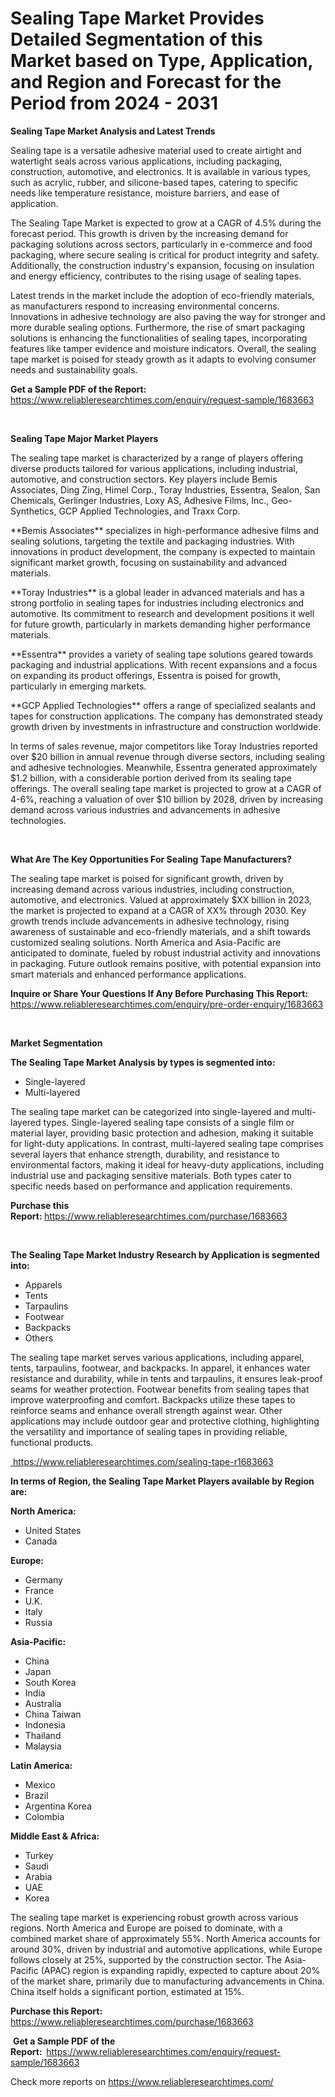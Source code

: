 <p><h1>Sealing Tape Market Provides Detailed Segmentation of this Market based on Type, Application, and Region and Forecast for the Period from 2024 - 2031</h1></p><p><strong>Sealing Tape Market Analysis and Latest Trends</strong></p>
<p><p>Sealing tape is a versatile adhesive material used to create airtight and watertight seals across various applications, including packaging, construction, automotive, and electronics. It is available in various types, such as acrylic, rubber, and silicone-based tapes, catering to specific needs like temperature resistance, moisture barriers, and ease of application.</p><p>The Sealing Tape Market is expected to grow at a CAGR of 4.5% during the forecast period. This growth is driven by the increasing demand for packaging solutions across sectors, particularly in e-commerce and food packaging, where secure sealing is critical for product integrity and safety. Additionally, the construction industry's expansion, focusing on insulation and energy efficiency, contributes to the rising usage of sealing tapes.</p><p>Latest trends in the market include the adoption of eco-friendly materials, as manufacturers respond to increasing environmental concerns. Innovations in adhesive technology are also paving the way for stronger and more durable sealing options. Furthermore, the rise of smart packaging solutions is enhancing the functionalities of sealing tapes, incorporating features like tamper evidence and moisture indicators. Overall, the sealing tape market is poised for steady growth as it adapts to evolving consumer needs and sustainability goals.</p></p>
<p><strong>Get a Sample PDF of the Report:&nbsp;</strong> <a href="https://www.reliableresearchtimes.com/enquiry/request-sample/1683663?utm_campaign=1933&utm_medium=2&utm_source=Github&utm_content=ia&utm_term=30122024&utm_id=sealing-tape">https://www.reliableresearchtimes.com/enquiry/request-sample/1683663</a></p>
<p>&nbsp;</p>
<p><strong>Sealing Tape Major Market Players</strong></p>
<p><p>The sealing tape market is characterized by a range of players offering diverse products tailored for various applications, including industrial, automotive, and construction sectors. Key players include Bemis Associates, Ding Zing, Himel Corp., Toray Industries, Essentra, Sealon, San Chemicals, Gerlinger Industries, Loxy AS, Adhesive Films, Inc., Geo-Synthetics, GCP Applied Technologies, and Traxx Corp.</p><p>**Bemis Associates** specializes in high-performance adhesive films and sealing solutions, targeting the textile and packaging industries. With innovations in product development, the company is expected to maintain significant market growth, focusing on sustainability and advanced materials.</p><p>**Toray Industries** is a global leader in advanced materials and has a strong portfolio in sealing tapes for industries including electronics and automotive. Its commitment to research and development positions it well for future growth, particularly in markets demanding higher performance materials.</p><p>**Essentra** provides a variety of sealing tape solutions geared towards packaging and industrial applications. With recent expansions and a focus on expanding its product offerings, Essentra is poised for growth, particularly in emerging markets.</p><p>**GCP Applied Technologies** offers a range of specialized sealants and tapes for construction applications. The company has demonstrated steady growth driven by investments in infrastructure and construction worldwide.</p><p>In terms of sales revenue, major competitors like Toray Industries reported over $20 billion in annual revenue through diverse sectors, including sealing and adhesive technologies. Meanwhile, Essentra generated approximately $1.2 billion, with a considerable portion derived from its sealing tape offerings. The overall sealing tape market is projected to grow at a CAGR of 4-6%, reaching a valuation of over $10 billion by 2028, driven by increasing demand across various industries and advancements in adhesive technologies.</p></p>
<p>&nbsp;</p>
<p><strong>What Are The Key Opportunities For Sealing Tape Manufacturers?</strong></p>
<p><p>The sealing tape market is poised for significant growth, driven by increasing demand across various industries, including construction, automotive, and electronics. Valued at approximately $XX billion in 2023, the market is projected to expand at a CAGR of XX% through 2030. Key growth trends include advancements in adhesive technology, rising awareness of sustainable and eco-friendly materials, and a shift towards customized sealing solutions. North America and Asia-Pacific are anticipated to dominate, fueled by robust industrial activity and innovations in packaging. Future outlook remains positive, with potential expansion into smart materials and enhanced performance applications.</p></p>
<p><strong>Inquire or Share Your Questions If Any Before Purchasing This Report:</strong> <a href="https://www.reliableresearchtimes.com/enquiry/pre-order-enquiry/1683663?utm_campaign=1933&utm_medium=2&utm_source=Github&utm_content=ia&utm_term=30122024&utm_id=sealing-tape">https://www.reliableresearchtimes.com/enquiry/pre-order-enquiry/1683663</a></p>
<p>&nbsp;</p>
<p><strong>Market Segmentation</strong></p>
<p><strong>The Sealing Tape Market Analysis by types is segmented into:</strong></p>
<p><ul><li>Single-layered</li><li>Multi-layered</li></ul></p>
<p><p>The sealing tape market can be categorized into single-layered and multi-layered types. Single-layered sealing tape consists of a single film or material layer, providing basic protection and adhesion, making it suitable for light-duty applications. In contrast, multi-layered sealing tape comprises several layers that enhance strength, durability, and resistance to environmental factors, making it ideal for heavy-duty applications, including industrial use and packaging sensitive materials. Both types cater to specific needs based on performance and application requirements.</p></p>
<p><strong>Purchase this Report:&nbsp;</strong><a href="https://www.reliableresearchtimes.com/purchase/1683663?utm_campaign=1933&utm_medium=2&utm_source=Github&utm_content=ia&utm_term=30122024&utm_id=sealing-tape">https://www.reliableresearchtimes.com/purchase/1683663</a></p>
<p>&nbsp;</p>
<p><strong>The Sealing Tape Market Industry Research by Application is segmented into:</strong></p>
<p><ul><li>Apparels</li><li>Tents</li><li>Tarpaulins</li><li>Footwear</li><li>Backpacks</li><li>Others</li></ul></p>
<p><p>The sealing tape market serves various applications, including apparel, tents, tarpaulins, footwear, and backpacks. In apparel, it enhances water resistance and durability, while in tents and tarpaulins, it ensures leak-proof seams for weather protection. Footwear benefits from sealing tapes that improve waterproofing and comfort. Backpacks utilize these tapes to reinforce seams and enhance overall strength against wear. Other applications may include outdoor gear and protective clothing, highlighting the versatility and importance of sealing tapes in providing reliable, functional products.</p></p>
<p><a href="https://www.reliableresearchtimes.com/sealing-tape-r1683663?utm_campaign=1933&utm_medium=2&utm_source=Github&utm_content=ia&utm_term=30122024&utm_id=sealing-tape">&nbsp;https://www.reliableresearchtimes.com/sealing-tape-r1683663</a></p>
<p><strong>In terms of Region, the Sealing Tape Market Players available by Region are:</strong></p>
<p>
    <p> <strong> North America: </strong>
        <ul>
            <li>United States</li>
            <li>Canada</li>
        </ul>
        </p> 
    <p> <strong> Europe: </strong>
        <ul>
            <li>Germany</li>
            <li>France</li>
            <li>U.K.</li>
            <li>Italy</li>
            <li>Russia</li>
        </ul>
        </p> 
    <p> <strong> Asia-Pacific: </strong>
        <ul>
            <li>China</li>
            <li>Japan</li>
            <li>South Korea</li>
            <li>India</li>
            <li>Australia</li>
            <li>China Taiwan</li>
            <li>Indonesia</li>
            <li>Thailand</li>
            <li>Malaysia</li>
        </ul>
        </p> 
    <p> <strong> Latin America: </strong>
        <ul>
            <li>Mexico</li>
            <li>Brazil</li>
            <li>Argentina Korea</li>
            <li>Colombia</li>
        </ul>
        </p> 
    <p> <strong> Middle East & Africa: </strong>
        <ul>
            <li>Turkey</li>
            <li>Saudi</li>
            <li>Arabia</li>
            <li>UAE</li>
            <li>Korea</li>
        </ul>
    </p>
    </p>
<p><p>The sealing tape market is experiencing robust growth across various regions. North America and Europe are poised to dominate, with a combined market share of approximately 55%. North America accounts for around 30%, driven by industrial and automotive applications, while Europe follows closely at 25%, supported by the construction sector. The Asia-Pacific (APAC) region is expanding rapidly, expected to capture about 20% of the market share, primarily due to manufacturing advancements in China. China itself holds a significant portion, estimated at 15%.</p></p>
<p><strong>Purchase this Report: </strong><a href="https://www.reliableresearchtimes.com/purchase/1683663?utm_campaign=1933&utm_medium=2&utm_source=Github&utm_content=ia&utm_term=30122024&utm_id=sealing-tape">https://www.reliableresearchtimes.com/purchase/1683663</a></p>
<p>&nbsp;<strong>Get a Sample PDF of the Report:&nbsp;&nbsp;</strong><a href="https://www.reliableresearchtimes.com/enquiry/request-sample/1683663?utm_campaign=1933&utm_medium=2&utm_source=Github&utm_content=ia&utm_term=30122024&utm_id=sealing-tape">https://www.reliableresearchtimes.com/enquiry/request-sample/1683663</a></p>
<p><strong></strong></p>
<p>Check more reports on <a href="https://www.reliableresearchtimes.com/?utm_campaign=1933&utm_medium=2&utm_source=Github&utm_content=ia&utm_term=30122024&utm_id=sealing-tape">https://www.reliableresearchtimes.com/</a></p>